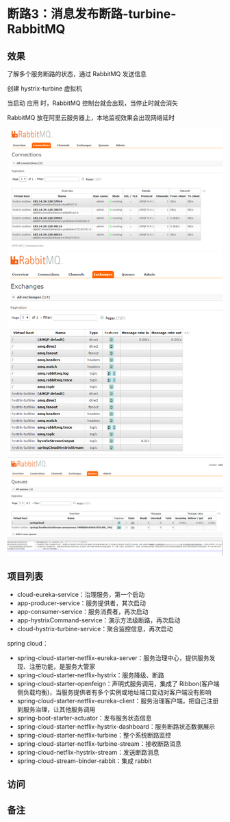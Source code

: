 #   断路3：消息发布断路-turbine-RabbitMQ


##  效果

了解多个服务断路的状态，通过 RabbitMQ 发送信息

创建 hystrix-turbine 虚拟机

当启动 应用 时，RabbitMQ 控制台就会出现，当停止时就会消失

RabbitMQ 放在阿里云服务器上，本地监视效果会出现网络延时

![20190524170912](../images/20190524170912.png)
![20190524170931](../images/20190524170931.png)
![20190524170942](../images/20190524170942.png)
![20190524174450](../images/20190524174450.png)



##  项目列表
-   cloud-eureka-service：治理服务，第一个启动
-   app-producer-service：服务提供者，其次启动
-   app-consumer-service：服务消费者，再次启动
-   app-hystrixCommand-service：演示方法级断路，再次启动
-   cloud-hystrix-turbine-service：聚合监控信息，再次启动

spring cloud：
- spring-cloud-starter-netflix-eureka-server：服务治理中心，提供服务发现、注册功能，是服务大管家
- spring-cloud-starter-netflix-hystrix：服务降级、断路
- spring-cloud-starter-openfeign：声明式服务调用，集成了 Ribbon(客户端侧负载均衡)，当服务提供者有多个实例或地址端口变动对客户端没有影响
- spring-cloud-starter-netflix-eureka-client：服务治理客户端，把自己注册到服务治理，让其他服务调用
- spring-boot-starter-actuator：发布服务状态信息
- spring-cloud-starter-netflix-hystrix-dashboard：服务断路状态数据展示
- spring-cloud-starter-netflix-turbine：整个系统断路监控
- spring-cloud-starter-netflix-turbine-stream：接收断路消息
- spring-cloud-netflix-hystrix-stream：发送断路消息
- spring-cloud-stream-binder-rabbit：集成 rabbit


##  访问


##  备注

